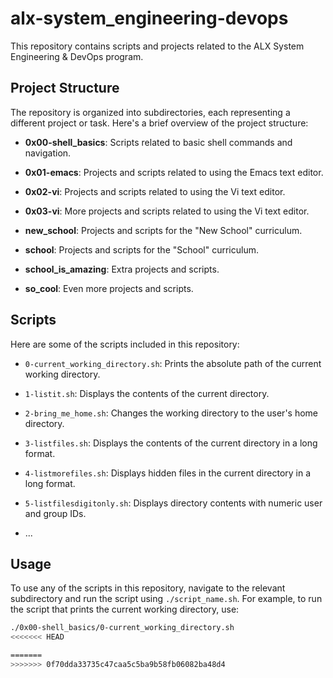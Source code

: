 # alx-system_engineering-devops

This repository contains scripts and projects related to the ALX System Engineering & DevOps program.

## Project Structure

The repository is organized into subdirectories, each representing a different project or task. Here's a brief overview of the project structure:

- **0x00-shell_basics**: Scripts related to basic shell commands and navigation.

- **0x01-emacs**: Projects and scripts related to using the Emacs text editor.

- **0x02-vi**: Projects and scripts related to using the Vi text editor.

- **0x03-vi**: More projects and scripts related to using the Vi text editor.

- **new_school**: Projects and scripts for the "New School" curriculum.

- **school**: Projects and scripts for the "School" curriculum.

- **school_is_amazing**: Extra projects and scripts.

- **so_cool**: Even more projects and scripts.

## Scripts

Here are some of the scripts included in this repository:

- `0-current_working_directory.sh`: Prints the absolute path of the current working directory.

- `1-listit.sh`: Displays the contents of the current directory.

- `2-bring_me_home.sh`: Changes the working directory to the user's home directory.

- `3-listfiles.sh`: Displays the contents of the current directory in a long format.

- `4-listmorefiles.sh`: Displays hidden files in the current directory in a long format.

- `5-listfilesdigitonly.sh`: Displays directory contents with numeric user and group IDs.

- ...

## Usage

To use any of the scripts in this repository, navigate to the relevant subdirectory and run the script using `./script_name.sh`. For example, to run the script that prints the current working directory, use:

```bash
./0x00-shell_basics/0-current_working_directory.sh
<<<<<<< HEAD

=======
>>>>>>> 0f70dda33735c47caa5c5ba9b58fb06082ba48d4
